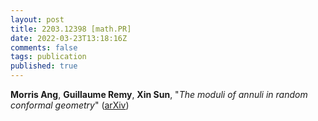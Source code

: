 ```yaml
---
layout: post
title: 2203.12398 [math.PR]
date: 2022-03-23T13:18:16Z
comments: false
tags: publication
published: true
---
```


<b>Morris Ang</b>, <b>Guillaume Remy</b>, <b>Xin Sun</b>, "<i>The moduli of annuli in random conformal geometry</i>" ([arXiv](http://arxiv.org/abs/2203.12398v1))
